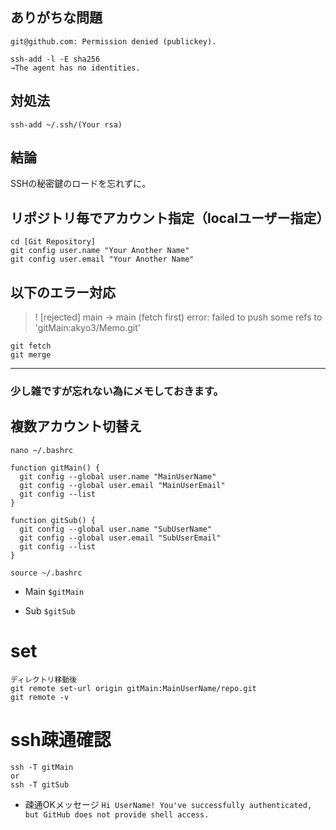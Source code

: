 ## ありがちな問題

`git@github.com: Permission denied (publickey).`

```
ssh-add -l -E sha256
→The agent has no identities.
```

## 対処法
```
ssh-add ~/.ssh/(Your rsa)
```

## 結論
SSHの秘密鍵のロードを忘れずに。


## リポジトリ毎でアカウント指定（localユーザー指定）

```
cd [Git Repository]
git config user.name "Your Another Name"
git config user.email "Your Another Name"
```

## 以下のエラー対応

> ! [rejected]        main -> main (fetch first)
>error: failed to push some refs to 'gitMain:akyo3/Memo.git'

```console
git fetch
git merge
```

---

### 少し雑ですが忘れない為にメモしておきます。

## 複数アカウント切替え

```
nano ~/.bashrc

function gitMain() {
  git config --global user.name "MainUserName"
  git config --global user.email "MainUserEmail"
  git config --list
}

function gitSub() {
  git config --global user.name "SubUserName"
  git config --global user.email "SubUserEmail"
  git config --list
}

source ~/.bashrc
```

- Main
`$gitMain`

- Sub
`$gitSub`

# set
```
ディレクトリ移動後
git remote set-url origin gitMain:MainUserName/repo.git
git remote -v
```

# ssh疎通確認
```
ssh -T gitMain
or
ssh -T gitSub
```

- 疎通OKメッセージ
`Hi UserName! You've successfully authenticated, but GitHub does not provide shell access.`
